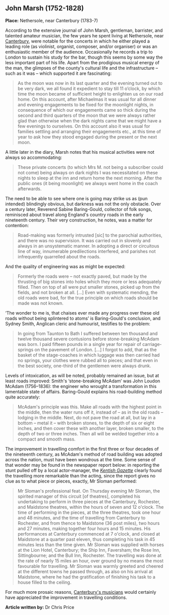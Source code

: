 ## John Marsh (1752-1828)

**Place:** Nethersole, near Canterbury (1783-7)

According to the extensive journal of John Marsh, gentleman, barrister, and talented amateur musician, the few years he spent living at Nethersole, near [Canterbury](/19c/19c-Canterbury), were notable for the concerts in which he either played a leading role (as violinist, organist, composer, and/or organiser) or was an enthusiastic member of the audience. Occasionally he records a trip to London to sustain his study for the bar, though this seems by some way the less important part of his life. Apart from the prodigious musical energy of the man, the glimpses of the county's cultural life and the infrastructure – such as it was – which supported it are fascinating:

>As the moon was now in its last quarter and the evening turned out to be very dark, we all found it expedient to stay till 11 o’clock, by which time the moon became of sufficient height to enlighten us on our road home. On this account, after Michaelmas it was usual for all dinner and evening engagements to be fixed for the moonlight nights, in consequence of which our engagements came so thick during the second and third quarters of the moon that we were always rather glad than otherwise when the dark nights came that we might have a few evenings to ourselves. On this account also it was usual for families settling and arranging their engagements etc., at this time of year to ask how they stood engaged during the present or the next moon.

A little later in the diary, Marsh notes that his musical activities were not always so accommodating:

>These private concerts (to which Mrs M. not being a subscriber could not come) being always on dark nights I was necessitated on these nights to sleep at the inn and return home the next morning. After the public ones (it being moonlight) we always went home in the coach afterwards.

The need to be able to see where one is going may strike us as (pun intended) blindingly obvious, but darkness was not the only obstacle. Over a century later, Reverend Sabine Baring-Gould, collector of folk songs, reminisced about travel along England's country roads in the early nineteenth century. Their very construction, he notes, was a matter for contention:

>Road-making was formerly intrusted [sic] to the parochial authorities, and there was no supervision. It was carried out in slovenly and always in an unsystematic manner. In adopting a direct or circuitous line of way, innumerable predilections interfered, and parishes not infrequently quarrelled about the roads. 

And the quality of engineering was as might be expected:

>Formerly the roads were – not exactly paved, but made by the thrusting of big stones into holes which they more or less adequately filled. Then on top of all were put smaller stones, picked up from the fields, and not broken at all. [...] Even with systematic mending, the old roads were bad, for the true principle on which roads should be made was not known. 

‘The wonder to me is, that chaises ever made any progress over these old roads without being splintered to atoms’ is Baring-Gould's conclusion, and Sydney Smith, Anglican cleric and humourist, testifies to the problem: 

>In going from Taunton to Bath I suffered between ten thousand and twelve thousand severe contusions before stone-breaking McAdam was born. I paid fifteen pounds in a single year for repair of carriage-springs on the pavement of London. […] I forgot to add, that as the basket of the stage-coaches in which luggage was then carried had no springs, your clothes were rubbed all to pieces; and that even in the best society, one-third of the gentlemen were always drunk. 

Levels of intoxication, as will be noted, probably remained an issue, but at least roads improved:  Smith's ‘stone-breaking McAdam’ was John Loudon McAdam (1756–1836): the engineer who wrought a transformation in this lamentable state of affairs. Baring-Gould explains his road-building method quite accurately: 

>McAdam's principle was this. Make all roads with the highest point in the middle, then the water runs off it, instead of – as in the old roads – lodging in the middle. Next, do not pave the road at all, but lay in a bottom – metal it – with broken stones, to the depth of six or eight inches, and then cover these with another layer, broken smaller, to the depth of two or three inches. Then all will be welded together into a compact and smooth mass. 

The improvement in travelling comfort in the first three or four decades of the nineteenth century, as McAdam's method of road building was adopted across the nation, must have been wondrous at the time. Some sense of that wonder may be found in the newspaper report below: in reporting the stunt pulled off by a local actor-manager, the [_Kentish Gazette_](/18c/18c-kentish-gazette) clearly found the travelling more remarkable than the acting, since the report gives no clue as to what piece or pieces, exactly, Mr Sloman performed:

>Mr Sloman's professional feat. On Thursday evening Mr Sloman, the spirited manager of this circuit [of theatres], completed his undertaking to perform in three pieces at the Canterbury, Rochester, and Maidstone theatres, within the hours of seven and 12 o'clock. The time of performing in the pieces, at the three theatres, took one hour and 48 minutes, and the time of travelling from Canterbury to Rochester, and from thence to Maidstone (36 post miles), two hours and 27 minutes, making together four hours and 15 minutes. His performances at Canterbury commenced at 7 o'clock, and closed at Maidstone at a quarter past eleven, thus completing his task in 45 minutes less than the time given. Mr Sloman was supplied with horses at the Lion Hotel, Canterbury; the Ship Inn, Faversham; the Rose Inn, Sittingbourne; and the Bull Inn, Rochester. The travelling was done at the rate of nearly 15 miles an hour, over ground by no means the most favourable for travelling. Mr Sloman was warmly greeted and cheered at the different towns he passed through, as also on his arrival at Maidstone, where he had the gratification of finishing his task to a house filled to the ceiling. 

For much more prosaic reasons, [Canterbury's musicians](/19c/19c-music-canterbury) would certainly have appreciated the improvement in travelling conditions.

**Article written by:** Dr Chris Price

 [^ref1]: Baring-Gould, 1890, 210.   
 [^ref2]: Baring-Gould, 1890, 202–212.   
 [^ref3]: Baring-Gould, 1890, 217–8.   
 [^ref4]: Baring-Gould, 1890, 212.  
 [^ref5]:	__Kentish Gazette__, 6 May 1834, p. 3.   

